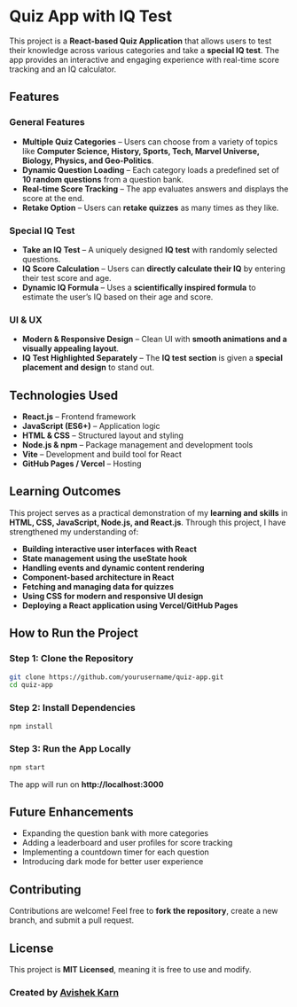 # Quiz App with IQ Test  

This project is a **React-based Quiz Application** that allows users to test their knowledge across various categories and take a **special IQ test**. The app provides an interactive and engaging experience with real-time score tracking and an IQ calculator.  

## Features  

### General Features  
- **Multiple Quiz Categories** – Users can choose from a variety of topics like **Computer Science, History, Sports, Tech, Marvel Universe, Biology, Physics, and Geo-Politics**.  
- **Dynamic Question Loading** – Each category loads a predefined set of **10 random questions** from a question bank.  
- **Real-time Score Tracking** – The app evaluates answers and displays the score at the end.  
- **Retake Option** – Users can **retake quizzes** as many times as they like.  

### Special IQ Test  
- **Take an IQ Test** – A uniquely designed **IQ test** with randomly selected questions.  
- **IQ Score Calculation** – Users can **directly calculate their IQ** by entering their test score and age.  
- **Dynamic IQ Formula** – Uses a **scientifically inspired formula** to estimate the user’s IQ based on their age and score.  

### UI & UX  
- **Modern & Responsive Design** – Clean UI with **smooth animations and a visually appealing layout**.  
- **IQ Test Highlighted Separately** – The **IQ test section** is given a **special placement and design** to stand out.  

## Technologies Used  

- **React.js** – Frontend framework  
- **JavaScript (ES6+)** – Application logic  
- **HTML & CSS** – Structured layout and styling  
- **Node.js & npm** – Package management and development tools  
- **Vite** – Development and build tool for React  
- **GitHub Pages / Vercel** – Hosting  

## Learning Outcomes  

This project serves as a practical demonstration of my **learning and skills** in **HTML, CSS, JavaScript, Node.js, and React.js**. Through this project, I have strengthened my understanding of:  

- **Building interactive user interfaces with React**  
- **State management using the useState hook**  
- **Handling events and dynamic content rendering**  
- **Component-based architecture in React**  
- **Fetching and managing data for quizzes**  
- **Using CSS for modern and responsive UI design**  
- **Deploying a React application using Vercel/GitHub Pages**  

## How to Run the Project  

### Step 1: Clone the Repository  
```sh
git clone https://github.com/yourusername/quiz-app.git
cd quiz-app
```

### Step 2: Install Dependencies  
```sh
npm install
```

### Step 3: Run the App Locally  
```sh
npm start
```
The app will run on **http://localhost:3000**  

## Future Enhancements  

- Expanding the question bank with more categories  
- Adding a leaderboard and user profiles for score tracking  
- Implementing a countdown timer for each question  
- Introducing dark mode for better user experience  

## Contributing  

Contributions are welcome! Feel free to **fork the repository**, create a new branch, and submit a pull request.  

## License  

This project is **MIT Licensed**, meaning it is free to use and modify.  

### Created by [Avishek Karn](https://my-portfolio-avishek-karns-projects.vercel.app/)